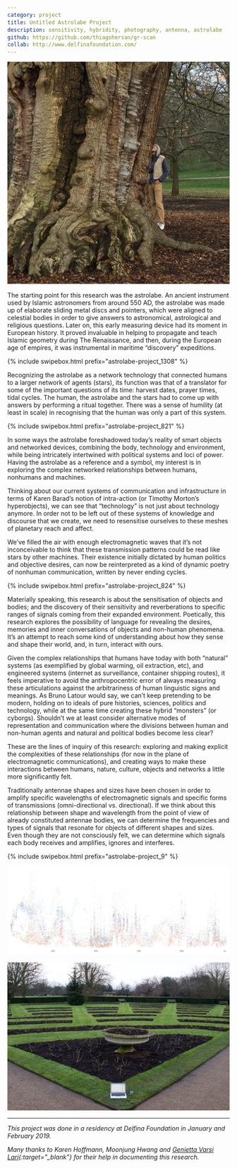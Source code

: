 ```yaml
---
category: project
title: Untitled Astrolabe Project
description: sensitivity, hybridity, photography, antenna, astrolabe
github: https://github.com/thiagohersan/gr-scan
collab: http://www.delfinafoundation.com/
---
```

![](/assets/projects/astrolabe-project/astrolabe-project_8916.jpg)

The starting point for this research was the astrolabe. An ancient instrument used by Islamic astronomers from around 550 AD, the astrolabe was made up of elaborate sliding metal discs and pointers, which were aligned to celestial bodies in order to give answers to astronomical, astrological and religious questions. Later on, this early measuring device had its moment in European history. It proved invaluable in helping to propagate and teach Islamic geometry during The Renaissance, and then, during the European age of empires, it was instrumental in maritime “discovery” expeditions.

{% include swipebox.html prefix="astrolabe-project_1308" %}

Recognizing the astrolabe as a network technology that connected humans to a larger network of agents (stars), its function was that of a translator for some of the important questions of its time: harvest dates, prayer times, tidal cycles. The human, the astrolabe and the stars had to come up with answers by performing a ritual together. There was a sense of humility (at least in scale) in recognising that the human was only a part of this system.

{% include swipebox.html prefix="astrolabe-project_821" %}

In some ways the astrolabe foreshadowed today’s reality of smart objects and networked devices, combining the body, technology and environment, while being intricately intertwined with political systems and loci of power. Having the astrolabe as a reference and a symbol, my interest is in exploring the complex networked relationships between humans, nonhumans and machines.

Thinking about our current systems of communication and infrastructure in terms of Karen Barad’s notion of intra-action (or Timothy Morton’s hyperobjects), we can see that “technology” is not just about technology anymore. In order not to be left out of these systems of knowledge and discourse that we create, we need to resensitise ourselves to these meshes of planetary reach and affect.

We’ve filled the air with enough electromagnetic waves that it’s not inconceivable to think that these transmission patterns could be read like stars by other machines. Their existence initially dictated by human politics and objective desires, can now be reinterpreted as a kind of dynamic poetry of nonhuman communication, written by never ending cycles.

{% include swipebox.html prefix="astrolabe-project_824" %}

Materially speaking, this research is about the sensitisation of objects and bodies; and the discovery of their sensitivity and reverberations to specific ranges of signals coming from their expanded environment. Poetically, this research explores the possibility of language for revealing the desires, memories and inner conversations of objects and non-human phenomena. It’s an attempt to reach some kind of understanding about how they sense and shape their world, and, in turn, interact with ours.

Given the complex relationships that humans have today with both “natural” systems (as exemplified by global warming, oil extraction, etc), and engineered systems (internet as surveillance, container shipping routes), it feels imperative to avoid the anthropocentric error of always measuring these articulations against the arbitrariness of human linguistic signs and meanings. As Bruno Latour would say, we can’t keep pretending to be modern, holding on to ideals of pure histories, sciences, politics and technology, while at the same time creating these hybrid “monsters” (or cyborgs). Shouldn’t we at least consider alternative modes of representation and communication where the divisions between human and non-human agents and natural and political bodies become less clear?

These are the lines of inquiry of this research: exploring and making explicit the complexities of these relationships (for now in the plane of electromagnetic communications), and creating ways to make these interactions between humans, nature, culture, objects and networks a little more significantly felt.

Traditionally antennae shapes and sizes have been chosen in order to amplify specific wavelengths of electromagnetic signals and specific forms of transmissions (omni-directional vs. directional). If we think about this relationship between shape and wavelength from the point of view of already constituted antennae bodies, we can determine the frequencies and types of signals that resonate for objects of different shapes and sizes. Even though they are not consciously felt, we can determine which signals each body receives and amplifies, ignores and interferes.

{% include swipebox.html prefix="astrolabe-project_9" %}

![](/assets/projects/astrolabe-project/astrolabe-project_all_dots_color.jpg)

![](/assets/projects/astrolabe-project/astrolabe-project_8694.jpg)

---
*This project was done in a residency at Delfina Foundation in January and February 2019.*

*Many thanks to Karen Hoffmann, Moonjung Hwang and [Genietta Varsi Lari](https://www.geniettavarsi.com/){:target="_blank"} for their help in documenting this research.*
